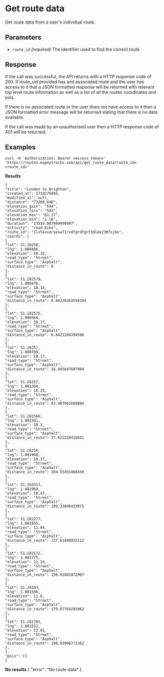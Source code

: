 Get route data
====
Get route data from a user's individual route.

Parameters
---
- `route_id` *(required)*
The identifier used to find the correct route.

Response
---

If the call was successful, the API returns with a HTTP response code of 200. If route_uid provided has and associated route and the user has access to it that a JSON formatted response will be returned with relevant top level route information as well as a list of all the routes coordinates and pois.

If there is no associated route or the user does not have access to it then a JSON formatted error message will be returned stating that there is no data available.

If the call was made by an unauthorised user then a HTTP response code of 401 will be returned.

Examples
---

````
curl -H 'Authorization: Bearer <access_token>' 'https://routes.mapmytracks.com/api/get_route_data?route_id=<route_id>'
````

**Results**
````
{
"title": "London to Brighton",
"created_at": 1718279495,
"modified_at": null,
"distance": "73268.648",
"elevation_gain": "544",
"elevation_loss": "543",
"elevation_max": "61.17",
"elevation_min": "1.16",
"duration": "13516.807999999997",
"activity": "road-bike",
"route_id": "1lv5exxoryesw71rxdfgrdfgrt5dlee230fsjbo",
"coords": [
{
"lat": 51.28258,
"lng": 1.080466,
"elevation": 10.16,
"road_type": "Street",
"surface_type": "Asphalt",
"distance_in_route": 0
},
{
"lat": 51.282579,
"lng": 1.080478,
"elevation": 10.16,
"road_type": "Street",
"surface_type": "Asphalt",
"distance_in_route": 0.84226263558104
},
{
"lat": 51.282575,
"lng": 1.080564,
"elevation": 10.17,
"road_type": "Street",
"surface_type": "Asphalt",
"distance_in_route": 6.8421284394506
},
{
"lat": 51.28257,
"lng": 1.080709,
"elevation": 10.17,
"road_type": "Street",
"surface_type": "Asphalt",
"distance_in_route": 16.945647697904
},
{
"lat": 51.28257,
"lng": 1.081384,
"elevation": 10.25,
"road_type": "Street",
"surface_type": "Asphalt",
"distance_in_route": 63.907961669884
},
{
"lat": 51.282566,
"lng": 1.081581,
"elevation": 10.3,
"road_type": "Street",
"surface_type": "Asphalt",
"distance_in_route": 77.621220416651
},
{
"lat": 51.28256,
"lng": 1.081968,
"elevation": 10.37,
"road_type": "Street",
"surface_type": "Asphalt",
"distance_in_route": 104.55455468449
},
{
"lat": 51.282517,
"lng": 1.081969,
"elevation": 10.47,
"road_type": "Street",
"surface_type": "Asphalt",
"distance_in_route": 109.33806433075
},
{
"lat": 51.282277,
"lng": 1.081835,
"elevation": 11.04,
"road_type": "Street",
"surface_type": "Asphalt",
"distance_in_route": 137.61498933112
},
{
"lat": 51.282172,
"lng": 1.081775,
"elevation": 11.24,
"road_type": "Street",
"surface_type": "Asphalt",
"distance_in_route": 150.01801872967
},
{
"lat": 51.28193,
"lng": 1.081596,
"elevation": 11.6,
"road_type": "Street",
"surface_type": "Asphalt",
"distance_in_route": 179.67764201062
},
{
"lat": 51.281765,
"lng": 1.081512,
"elevation": 12.01,
"road_type": "Street",
"surface_type": "Asphalt",
"distance_in_route": 198.93906771362
},
],
"pois": []
}
````

**No results**
{
"error": "No route data"
}

